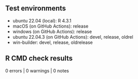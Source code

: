 ## Test environments

* ubuntu 22.04 (local): R 4.3.1
* macOS (on GitHub Actions): release
* windows (on GitHub Actions): release
* ubuntu 22.04.3 (on GitHub Actions): devel, release, oldrel
* win-builder: devel, release, oldrelease

## R CMD check results

0 errors | 0 warnings | 0 notes
